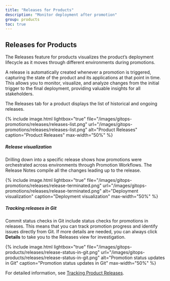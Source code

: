 ```yaml
---
title: "Releases for Products"
description: "Monitor deployment after promotion"
group: products
toc: true
---
```


## Releases for Products
The Releases feature for products visualizes the product’s deployment lifecycle as it moves through different environments during promotions.

A release is automatically created whenever a promotion is triggered, capturing the state of the product and its applications at that point in time. This allows you to monitor, visualize, and analyze changes from the initial trigger to the final deployment, providing valuable insights for all stakeholders.

The Releases tab for a product displays the list of historical and ongoing releases. 

{% include 
	image.html 
	lightbox="true" 
	file="/images/gitops-promotions/releases/releases-list.png" 
	url="/images/gitops-promotions/releases/releases-list.png" 
	alt="Product Releases" 
	caption="Product Releases"
  max-width="50%" 
%}

##### Release visualization
Drilling down into a specific release shows how promotions were orchestrated across environments through Promotion Workflows. The Release Notes compile all the changes leading up to the release.

{% include 
	image.html 
	lightbox="true" 
	file="/images/gitops-promotions/releases/release-terminated.png" 
	url="/images/gitops-promotions/releases/release-terminated.png" 
	alt="Deployment visualization" 
	caption="Deployment visualization"
  max-width="50%" 
%}

##### Tracking releases in Git
Commit status checks in Git include status checks for promotions in releases. This means that you can track promotion progress and identify issues directly from Git. If more details are needed, you can always click **Details** to take you to the Releases view for investigation.

{% include 
	image.html 
	lightbox="true" 
	file="/images/gitops-products/releases/release-status-in-git.png" 
	url="/images/gitops-products/releases/release-status-in-git.png" 
	alt="Promotion status updates in Git" 
	caption="Promotion status updates in Git"
  max-width="50%" 
%}

For detailed information, see [Tracking Product Releases]({{site.baseurl}}/docs/promotions/releases/).